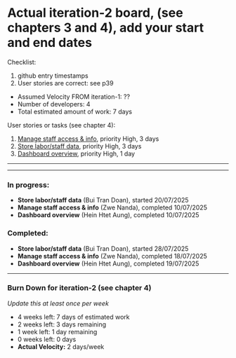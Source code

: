 # Actual iteration-2 board, (see chapters 3 and 4), add your start and end dates 

Checklist: 
1. github entry timestamps
2. User stories are correct: see p39

* Assumed Velocity FROM iteration-1: ?? 
* Number of developers: 4
* Total estimated amount of work: 7 days

User stories or tasks (see chapter 4):
1. [Manage staff access & info](./user_stories/user_story_01_title.md), priority High, 3 days 
2. [Store labor/staff data](./user_stories/user_story_01_title.md), priority High, 3 days
3. [Dashboard overview](./user_stories/user_story_01_title.md), priority High, 1 day
---

---

### In progress:
- **Store labor/staff data** (Bui Tran Doan), started 20/07/2025
- **Manage staff access & info** (Zwe Nanda), completed 10/07/2025  
- **Dashboard overview** (Hein Htet Aung), completed 10/07/2025  

### Completed:
- **Store labor/staff data** (Bui Tran Doan), started 28/07/2025  
- **Manage staff access & info** (Zwe Nanda), completed 18/07/2025  
- **Dashboard overview** (Hein Htet Aung), completed 19/07/2025  

---

### Burn Down for iteration-2 (see chapter 4)
_Update this at least once per week_
- 4 weeks left: 7 days of estimated work  
- 2 weeks left: 3 days remaining  
- 1 week left: 1 day remaining  
- 0 weeks left: 0 days  
- **Actual Velocity:** 2 days/week 

